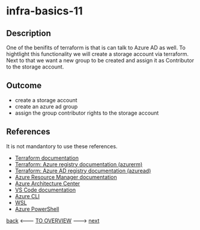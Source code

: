 # infra-basics-11

## Description

One of the benifits of terraform is that is can talk to Azure AD as well. To hightlight this functionality we will create a storage account via terraform. Next to that we want a new group to be created and assign it as Contributor to the storage account. 

## Outcome

- create a storage account
- create an azure ad group
- assign the group contributor rights to the storage account

## References

It is not mandantory to use these references.

- [Terraform documentation](https://www.terraform.io/docs)
- [Terraform: Azure registry documentation (azurerm)](https://registry.terraform.io/providers/hashicorp/azurerm/latest/docs)
- [Terraform: Azure AD registry documentation (azuread)](https://registry.terraform.io/providers/hashicorp/azuread/latest/docs)
- [Azure Resource Manager documentation](https://docs.microsoft.com/en-us/azure/azure-resource-manager/)
- [Azure Architecture Center](https://docs.microsoft.com/en-us/azure/architecture/)
- [VS Code documentation](https://code.visualstudio.com/Docs)
- [Azure CLI](https://docs.microsoft.com/en-us/cli/azure/reference-index?view=azure-cli-latest)
- [WSL](https://docs.microsoft.com/en-us/windows/wsl/about)
- [Azure PowerShell](https://docs.microsoft.com/en-us/powershell/azure/?view=azps-6.6.0)

[back](./infra-basics-10.md) <--- [TO OVERVIEW](../Infrastructure.md) ---> [next](./infra-basics-12.md)
